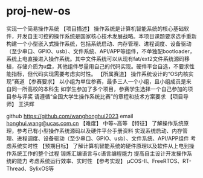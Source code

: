 # proj-new-os
实现一个简易操作系统
【项目描述】
操作系统是计算机智能系统的核心基础软件，开发自主可控的操作系统是国家核心技术发展战略。本项目课题要求选手重新构建一个小型嵌入式操作系统，包括系统启动、内存管理、进程调度、设备驱动（至少串口、GPIO、usb）、文件系统、API/APP等组件，不单独配bootloader，系统上电直接进入操作系统。其中文件系统可以从现有fat/ext2文件系统源码移植，存储介质为u盘，其他组件尽量用自己的代码实现。硬件平台自选，不要求性能指标，但代码实现需要考虑实时性。
【所属赛道】
操作系统设计的“OS内核实现”赛道
【参赛要求】
以小组为单位参赛，最多三人一个小组，且小组成员是来自同一所高校的本科生
如学生参加了多个项目，参赛学生选择一个自己参加的项目参与评奖
请遵循“全国大学生操作系统比赛”的章程和技术方案要求
【项目导师】
王洪辉

github https://github.com/wanghonghui2023
email honghui.wang@ucas.com.cn
【难度】
中等~高等
【特征】
了解操作系统原理，参考已有小型操作系统源码以及硬件平台手册资料
实现系统启动、内存管理、进程调度、设备驱动（至少串口、GPIO、usb）、文件系统、API/APP组件
考虑系统实时性
【预期目标】
了解计算机智能系统的硬件原理以及软件从上电到操作系统工作的整个过程
锻炼汇编语言与c语言编程能力
提高自主设计开发操作系统的能力
考虑系统运行效率、实时性
【参考实现】
μCOS-II、FreeRTOS、RT-Thread、SylixOS等
